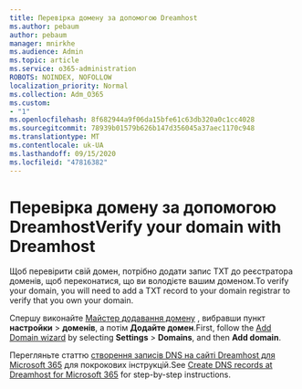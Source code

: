 ```yaml
---
title: Перевірка домену за допомогою Dreamhost
ms.author: pebaum
author: pebaum
manager: mnirkhe
ms.audience: Admin
ms.topic: article
ms.service: o365-administration
ROBOTS: NOINDEX, NOFOLLOW
localization_priority: Normal
ms.collection: Adm_O365
ms.custom:
- "1"
ms.openlocfilehash: 8f682944a9f06da15bfe61c63db320a0c1cc4028
ms.sourcegitcommit: 78939b01579b626b147d356045a37aec1170c948
ms.translationtype: MT
ms.contentlocale: uk-UA
ms.lasthandoff: 09/15/2020
ms.locfileid: "47816382"
---
```

# <a name="verify-your-domain-with-dreamhost"></a><span data-ttu-id="a0a16-102">Перевірка домену за допомогою Dreamhost</span><span class="sxs-lookup"><span data-stu-id="a0a16-102">Verify your domain with Dreamhost</span></span>

<span data-ttu-id="a0a16-103">Щоб перевірити свій домен, потрібно додати запис TXT до реєстратора доменів, щоб переконатися, що ви володієте вашим доменом.</span><span class="sxs-lookup"><span data-stu-id="a0a16-103">To verify your domain, you will need to add a TXT record to your domain registrar to verify that you own your domain.</span></span> 

<span data-ttu-id="a0a16-104">Спершу виконайте [Майстер додавання домену](https://admin.microsoft.com/Adminportal#/Domains) , вибравши пункт **настройки** \> **доменів**, а потім **Додайте домен**.</span><span class="sxs-lookup"><span data-stu-id="a0a16-104">First, follow the [Add Domain wizard](https://admin.microsoft.com/Adminportal#/Domains) by selecting **Settings** \> **Domains**, and then **Add domain**.</span></span>
  
<span data-ttu-id="a0a16-105">Перегляньте статтю [створення записів DNS на сайті Dreamhost для Microsoft 365](https://docs.microsoft.com/microsoft-365/admin/dns/create-dns-records-at-dreamhost) для покрокових інструкцій.</span><span class="sxs-lookup"><span data-stu-id="a0a16-105">See [Create DNS records at Dreamhost for Microsoft 365](https://docs.microsoft.com/microsoft-365/admin/dns/create-dns-records-at-dreamhost) for step-by-step instructions.</span></span>